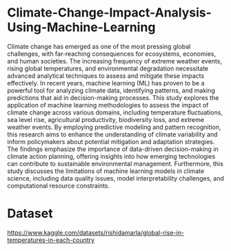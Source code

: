 # Climate-Change-Impact-Analysis-Using-Machine-Learning 
Climate change has emerged as one of the most pressing global challenges, with far-reaching consequences for ecosystems, economies, and human societies. The increasing frequency of extreme weather events, rising global temperatures, and environmental degradation necessitate advanced analytical techniques to assess and mitigate these impacts effectively. In recent years, machine learning (ML) has proven to be a powerful tool for analyzing climate data, identifying patterns, and making predictions that aid in decision-making processes. This study explores the application of machine learning methodologies to assess the impact of climate change across various domains, including temperature fluctuations, sea level rise, agricultural productivity, biodiversity loss, and extreme weather events. By employing predictive modeling and pattern recognition, this research aims to enhance the understanding of climate variability and inform policymakers about potential mitigation and adaptation strategies. The findings emphasize the importance of data-driven decision-making in climate action planning, offering insights into how emerging technologies can contribute to sustainable environmental management. Furthermore, this study discusses the limitations of machine learning models in climate science, including data quality issues, model interpretability challenges, and computational resource constraints.

# Dataset
https://www.kaggle.com/datasets/rishidamarla/global-rise-in-temperatures-in-each-country
